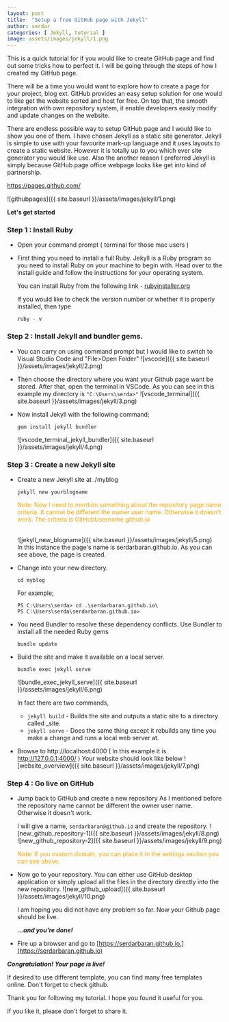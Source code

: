 ```yaml
---
layout: post
title:  "Setup a free GitHub page with Jekyll"
author: serdar
categories: [ Jekyll, tutorial ]
image: assets/images/jekyll/1.png
---
```


This is a quick tutorial for if you would like to create GitHub page and find out some tricks how to perfect it. I will be going through the steps of how I created my GitHub page.

There will be a time you would want to explore how to create a page for your project, blog ext. 
GitHub provides an easy setup solution for one would to like get the website sorted and host for free. On top that, the smooth integration with own repository system, it enable developers easily modify and update changes on the website. 

There are endless possible way to setup GitHub page and I would like to show you one of them. I have chosen Jekyll as a static site generator. Jekyll is simple to use with your favourite mark-up language and it uses layouts to create a static website. However it is totally up to you which ever site generator you would like use. Also the another reason I preferred Jekyll is simply because GitHub page office webpage looks like get into kind of partnership. 

https://pages.github.com/

![githubpages]({{ site.baseurl }}/assets/images/jekyll/1.png)

**Let's get started**

### Step 1 : Install Ruby

+ Open your command prompt ( terminal for those mac users )

+ First thing you need to install a full Ruby. Jekyll is a Ruby program so you need to install Ruby on your machine to begin with. Head over to the install guide and follow the instructions for your operating system.

    You can install Ruby from the following link - [rubyinstaller.org](https://rubyinstaller.org/downloads/)

    If you would like to check the version number or whether it is properly installed, then type 

    ```
    ruby - v
    ```

### Step 2 : Install Jekyll and bundler gems. 
+  You can carry on using command prompt but I would like to switch to Visual Studio Code and "File>Open Folder"
    ![vscode]({{ site.baseurl }}/assets/images/jekyll/2.png)

+   Then choose the directory where you want your Github page want be stored. 
    After that, open the terminal in VSCode. As you can see in this example my directory is `"C:\Users\serda>"`
    ![vscode_terminal]({{ site.baseurl }}/assets/images/jekyll/3.png)

+   Now install Jekyll with the following command;
	```
    gem install jekyll bundler
    ```
    ![vscode_terminal_jekyll_bundler]({{ site.baseurl }}/assets/images/jekyll/4.png)

### Step 3 : Create a new Jekyll site
+   Create a new Jekyll site at ./myblog
    ```
    jekyll new yourblogname
    ```
	<div class="note" style="color:orange">Note: Now I need to mention something about the repository page name criteria. It cannot be different the owner user name. Otherwise it doesn't work. The criteria is GitHubUsername.github.io</div><br>
    
    ![jekyll_new_blogname]({{ site.baseurl }}/assets/images/jekyll/5.png)<br>
    In this instance the page's name is serdarbaran.github.io. As you can see above, the page is created. 

+   Change into your new directory.
    ```
    cd myblog
    ```
    For example;
    ```
    PS C:\Users\serda> cd .\serdarbaran.github.io\
    PS C:\Users\serda\serdarbaran.github.io> 
    ```
+   You need Bundler to resolve these dependency conflicts. Use Bundler to install all the needed Ruby gems
    ```
	bundle update
    ```
+   Build the site and make it available on a local server.
	```
    bundle exec jekyll serve
    ```
    ![bundle_exec_jekyll_serve]({{ site.baseurl }}/assets/images/jekyll/6.png)

    In fact there are two commands,
	- `jekyll build` - Builds the site and outputs a static site to a directory called _site.
    - `jekyll serve` - Does the same thing except it rebuilds any time you make a change and runs a local web server at.

+   Browse to http://localhost:4000 ( In this example it is http://127.0.0.1:4000/ )
    Your website should look like below
    ![website_overview]({{ site.baseurl }}/assets/images/jekyll/7.png)

### Step 4 : Go live on GitHub
+   Jump back to GitHub and create a new repository
    As I mentioned before the repository name cannot be different the owner user name. Otherwise it doesn't work.
	
    I will give a name, `serdarbaran@github.io` and create the repository.
    ![new_github_repository-1]({{ site.baseurl }}/assets/images/jekyll/8.png)
    ![new_github_repository-2]({{ site.baseurl }}/assets/images/jekyll/9.png)
    <div class="note" style="color:orange">Note: If you custom domain, you can place it in the settings section you can see above.</div>

+   Now go to your repository. You can either use GitHub desktop application or simply upload all the files in the directory directly into the new repository. 
    ![new_github_upload]({{ site.baseurl }}/assets/images/jekyll/10.png)

    I am hoping you did not have any problem so far. Now your Github page should be live. 

    ***…and you're done!***

+   Fire up a browser and go to [https://serdarbaran.github.io.](https://serdarbaran.github.io)

***Congratulation! Your page is live!***

If desired to use different template, you can find many free templates online. Don't forget to check github. 

Thank you for following my tutorial. I hope you found it useful for you.

If you like it, please don't forget to share it.
